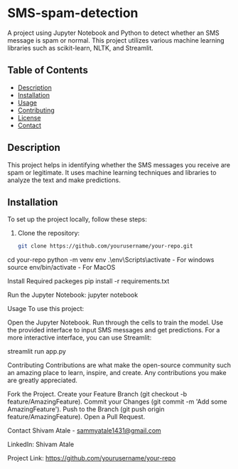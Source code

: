 # SMS-spam-detection

A project using Jupyter Notebook and Python to detect whether an SMS message is spam or normal. This project utilizes various machine learning libraries such as scikit-learn, NLTK, and Streamlit.

## Table of Contents

- [Description](#description)
- [Installation](#installation)
- [Usage](#usage)
- [Contributing](#contributing)
- [License](#license)
- [Contact](#contact)

## Description

This project helps in identifying whether the SMS messages you receive are spam or legitimate. It uses machine learning techniques and libraries to analyze the text and make predictions.

## Installation

To set up the project locally, follow these steps:

1. Clone the repository:
   ```sh or your terminal
   git clone https://github.com/yourusername/your-repo.git

cd your-repo
python -m venv env
.\env\Scripts\activate - For windows
source env/bin/activate - For MacOS


Install Required packeges
pip install -r requirements.txt

Run the Jupyter Notebook:
jupyter notebook

Usage
To use this project:

Open the Jupyter Notebook.
Run through the cells to train the model.
Use the provided interface to input SMS messages and get predictions.
For a more interactive interface, you can use Streamlit:

streamlit run app.py


Contributing
Contributions are what make the open-source community such an amazing place to learn, inspire, and create. Any contributions you make are greatly appreciated.


Fork the Project.
Create your Feature Branch (git checkout -b feature/AmazingFeature).
Commit your Changes (git commit -m 'Add some AmazingFeature').
Push to the Branch (git push origin feature/AmazingFeature).
Open a Pull Request.

Contact
Shivam Atale - sammyatale1431@gmail.com

LinkedIn: Shivam Atale

Project Link: https://github.com/yourusername/your-repo
